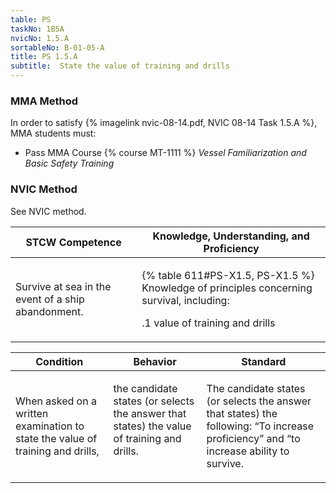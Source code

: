 ```yaml
---
table: PS
taskNo: 1B5A
nvicNo: 1.5.A 
sortableNo: B-01-05-A
title: PS 1.5.A 
subtitle:  State the value of training and drills
---
```



### MMA Method

In order to satisfy  {% imagelink nvic-08-14.pdf, NVIC 08-14 Task 1.5.A %}, MMA students must:

* Pass MMA Course {% course MT-1111 %}  *Vessel Familiarization and Basic Safety Training*


### NVIC Method

<a onclick="togglevisibility('nvic_methods')" >See NVIC method.</a>

<div id='nvic_methods' class='hide'>

<table>
<thead>
<tr>
<th class='forty'> STCW Competence </th>
<th class='sixty'> Knowledge, Understanding, and Proficiency </th>
</tr>
</thead>




<tbody>
<tr><td markdown='1'>

Survive at sea in the event of a ship abandonment.

</td><td markdown='1'>

{% table 611#PS-X1.5, PS-X1.5 %} Knowledge of principles concerning survival, including:

.1  value of training and drills

</td></tr>


</tbody>
</table>


<table>
<thead>
<tr><th class='twenty'>  Condition </th><th class='twenty'> Behavior </th><th  class='sixty'>Standard </th></tr>
</thead>
<tbody >



<tr><td markdown='1'>

When asked on a written examination to state the value of training and drills,

</td><td markdown='1'>

the candidate states (or selects the answer that states) the value of training and drills.

<br>

<div class="tooltip" markdown='1'>



</div>


</td><td markdown='1'>

The candidate states (or selects the answer that states) the following: “To increase proficiency” and “to increase ability to survive.

</td></tr>
</tbody>
</table>
</div>

